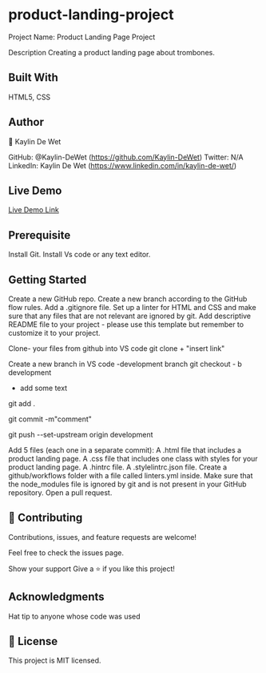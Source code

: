 # product-landing-project

Project Name: Product Landing Page Project

Description
Creating a product landing page about trombones.

## Built With

HTML5,
CSS

## Author

👤 Kaylin De Wet

GitHub: @Kaylin-DeWet (https://github.com/Kaylin-DeWet)
Twitter: N/A
LinkedIn: Kaylin De Wet (https://www.linkedin.com/in/kaylin-de-wet/)

## Live Demo

[Live Demo Link]()

## Prerequisite

Install Git.
Install Vs code or any text editor.

## Getting Started

Create a new GitHub repo.
Create a new branch according to the GitHub flow rules.
Add a .gitignore file.
Set up a linter for HTML and CSS and make sure that any files that are not relevant are ignored by git.
Add descriptive README file to your project - please use this template but remember to customize it to your project.

Clone- your files from github into VS code
git clone + "insert link"

Create a new branch in VS code -development branch
git checkout - b development

- add some text

git add .

git commit -m"comment"

git push --set-upstream origin development

Add 5 files (each one in a separate commit):
A .html file that includes a product landing page.
A .css file that includes one class with styles for your product landing page.
A .hintrc file.
A .stylelintrc.json file.
Create a github/workflows folder with a file called linters.yml inside.
Make sure that the node_modules file is ignored by git and is not present in your GitHub repository.
Open a pull request.

## 🤝 Contributing

Contributions, issues, and feature requests are welcome!

Feel free to check the issues page.

Show your support
Give a ⭐️ if you like this project!

## Acknowledgments

Hat tip to anyone whose code was used

## 📝 License

This project is MIT licensed.
